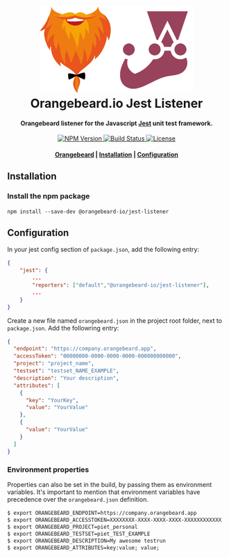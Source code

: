 <h1 align="center">
  <a href="https://github.com/orangebeard-io/jest-listener">
    <img src="https://raw.githubusercontent.com/orangebeard-io/jest-listener/master/.github/logo.svg" alt="Orangebeard.io Jest Listener" height="200">
  </a>
  <br>Orangebeard.io Jest Listener<br>
</h1>

<h4 align="center">Orangebeard listener for the Javascript <a href="https://jestjs.io/" target="_blank" rel="noopener">Jest</a> unit test framework.</h4>

<p align="center">
  <a href="https://www.npmjs.com/package/@orangebeard-io/jest-listener">
    <img src="https://img.shields.io/npm/v/@orangebeard-io/jest-listener.svg?style=flat-square"
      alt="NPM Version" />
  </a>
  <a href="https://github.com/orangebeard-io/jest-listener/actions">
    <img src="https://img.shields.io/github/workflow/status/orangebeard-io/jest-listener/release?style=flat-square"
      alt="Build Status" />
  </a>
  <a href="https://github.com/orangebeard-io/jest-listener/blob/master/LICENSE">
    <img src="https://img.shields.io/github/license/orangebeard-io/jest-listener?style=flat-square"
      alt="License" />
  </a>
</p>

<div align="center">
  <h4>
    <a href="https://orangebeard.io">Orangebeard</a> |
    <a href="#installation">Installation</a> |
    <a href="#configuration">Configuration</a>
  </h4>
</div>

## Installation

### Install the npm package

```shell
npm install --save-dev @orangebeard-io/jest-listener
```

## Configuration

In your jest config section of `package.json`, add the following entry:

```JSON
{
    "jest": {
        ...
        "reporters": ["default","@orangebeard-io/jest-listener"],
        ...
    }
}
```

Create a new file named `orangebeard.json` in the project root folder, next to `package.json`. Add the followring entry:

```JSON
{
  "endpoint": "https://company.orangebeard.app",
  "accessToken": "00000000-0000-0000-0000-000000000000",
  "project": "project_name",
  "testset": "testset_NAME_EXAMPLE",
  "description": "Your description",
  "attributes": [
    {
      "key": "YourKey",
      "value": "YourValue"
    },
    {
      "value": "YourValue"
    }
  ]
}
```

### Environment properties

Properties can also be set in the build, by passing them as environment variables. It's important to mention that environment variables have precedence over the `orangebeard.json` definition.

```shell
$ export ORANGEBEARD_ENDPOINT=https://company.orangebeard.app
$ export ORANGEBEARD_ACCESSTOKEN=XXXXXXXX-XXXX-XXXX-XXXX-XXXXXXXXXXXX
$ export ORANGEBEARD_PROJECT=piet_personal
$ export ORANGEBEARD_TESTSET=piet_TEST_EXAMPLE
$ export ORANGEBEARD_DESCRIPTION=My awesome testrun
$ export ORANGEBEARD_ATTRIBUTES=key:value; value;
```
